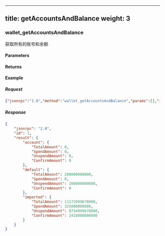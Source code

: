 
---
title: getAccountsAndBalance
weight: 3
---

### wallet_getAccountsAndBalance 
获取所有的账号和余额

#### Parameters

#### Returns


#### Example
##### Request
```json
{"jsonrpc":"1.0","method":"wallet_getAccountsAndBalance","params":[],"id":1
```
##### Response
```json
{
    "jsonrpc": "2.0",
    "id": 1,
    "result": {
        "account": {
            "TotalAmount": 0,
            "SpendAmount": 0,
            "UnspendAmount": 0,
            "ConfirmAmount": 0
        },
        "default": {
            "TotalAmount": 280000000000,
            "SpendAmount": 0,
            "UnspendAmount": 280000000000,
            "ConfirmAmount": 0
        },
        "imported": {
            "TotalAmount": 11172999678800,
            "SpendAmount": 325000000000,
            "UnspendAmount": 8754999678800,
            "ConfirmAmount": 2418000000000
        }
    }
}
